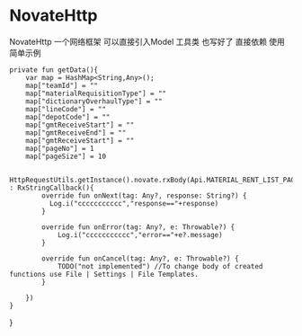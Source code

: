 # NovateHttp
NovateHttp 一个网络框架 可以直接引入Model 工具类 也写好了 直接依赖 使用
简单示例

    private fun getData(){
        var map = HashMap<String,Any>();
        map["teamId"] = ""
        map["materialRequisitionType"] = ""
        map["dictionaryOverhaulType"] = ""
        map["lineCode"] = ""
        map["depotCode"] = ""
        map["gmtReceiveStart"] = ""
        map["gmtReceiveEnd"] = ""
        map["gmtReceiveStart"] = ""
        map["pageNo"] = 1
        map["pageSize"] = 10

        HttpRequestUtils.getInstance().novate.rxBody(Api.MATERIAL_RENT_LIST_PAGE,map,object : RxStringCallback(){
            override fun onNext(tag: Any?, response: String?) {
              Log.i("ccccccccccc","response=="+response)
            }

            override fun onError(tag: Any?, e: Throwable?) {
                Log.i("ccccccccccc","error=="+e?.message)
            }

            override fun onCancel(tag: Any?, e: Throwable?) {
                TODO("not implemented") //To change body of created functions use File | Settings | File Templates.
            }

        })
    }
}
